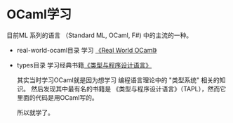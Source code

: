 # OCaml学习


目前ML 系列的语言 （Standard ML, OCaml, F#) 中的主流的一种。


* real-world-ocaml目录
  学习 [《Real World OCaml》](https://github.com/nanlan2017/OCaml-repo/tree/master/real-world-ocaml)


* types目录
  学习经典书籍[《类型与程序设计语言》](https://book.douban.com/subject/1318672/)


  其实当时学习OCaml就是因为想学习 编程语言理论中的 "类型系统" 相关的知识。
  然后发现其中最有名的书籍是 《类型与程序设计语言》（TAPL），然而它里面的代码是用OCaml写的。

  所以就学了。